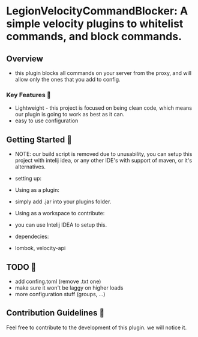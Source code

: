 # LegionVelocityCommandBlocker: A simple velocity plugins to whitelist commands, and block commands.

## Overview

- this plugin blocks all commands on your server from the proxy, and will allow only the ones that you add to config.



### Key Features 🚀

- Lightweight - this project is focused on being clean code, which means our plugin is going to work as best as it can.
- easy to use configuration

## Getting Started 🚧

- NOTE: our build script is removed due to unusability, you can setup this project with intelij idea, or any other IDE's with support of maven, or it's alternatives.

- setting up:
- Using as a plugin:
- simply add .jar into your plugins folder.
- Using as a workspace to contribute:
- you can use Intelij IDEA to setup this.
- dependecies:
- lombok, velocity-api

## TODO 📝
- add confing.toml (remove .txt one)
- make sure it won't be laggy on higher loads
- more configuration stuff (groups, ...)

## Contribution Guidelines 🤝

Feel free to contribute to the development of this plugin. we will notice it.
